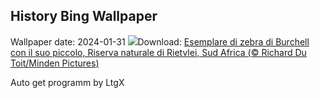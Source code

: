 ## History Bing Wallpaper
Wallpaper date: 2024-01-31
![](https://www.bing.com/th?id=OHR.ZebraMother_IT-IT4043343068_UHD.jpg&w=1000)Download: [Esemplare di zebra di Burchell con il suo piccolo, Riserva naturale di Rietvlei, Sud Africa (© Richard Du Toit/Minden Pictures)](https://www.bing.com/th?id=OHR.ZebraMother_IT-IT4043343068_UHD.jpg)

Auto get programm by LtgX
